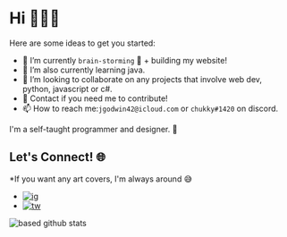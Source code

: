 # Hi 👋👋👋

Here are some ideas to get you started:
- 🔭 I’m currently `brain-storming` 🧠 + building my website!
- 🌱 I’m also currently learning java.
- 👯 I’m looking to collaborate on any projects that involve web dev, python, javascript or c#. 
- 💬 Contact if you need me to contribute!
- 📫 How to reach me:`jgodwin42@icloud.com` or  `chukky#1420` on discord. 

I'm a self-taught programmer and designer. 👺

## Let's Connect! 🌐
*If you want any art covers, I'm always around 😅
- [![ig](https://img.shields.io/badge/Instagram-black?style=social&logo=Instagram)](https://www.instagram.com/chuks_tm/)
- [![tw](https://img.shields.io/badge/Twitter-1DA1F2?style=social&logo=Twitter)](https://twitter.com/chuks_tm)


![based github stats](https://github-readme-stats.vercel.app/api?username=chuccccks&show_icons=true&theme=dark)
<!-- Credits --> <!--
https://github.com/Clifton893/Clifton893
-->
